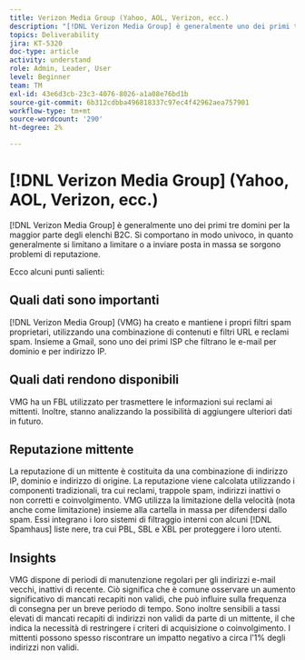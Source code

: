 ```yaml
---
title: Verizon Media Group (Yahoo, AOL, Verizon, ecc.)
description: "[!DNL Verizon Media Group] è generalmente uno dei primi tre domini per la maggior parte degli elenchi B2C. Si comportano in modo univoco, in quanto generalmente si limitano a limitare o a inviare posta in massa se sorgono problemi di reputazione."
topics: Deliverability
jira: KT-5320
doc-type: article
activity: understand
role: Admin, Leader, User
level: Beginner
team: TM
exl-id: 43e6d3cb-23c3-4076-8026-a1a08e76bd1b
source-git-commit: 6b312cdbba496818337c97ec4f42962aea757901
workflow-type: tm+mt
source-wordcount: '290'
ht-degree: 2%

---
```


# [!DNL Verizon Media Group] (Yahoo, AOL, Verizon, ecc.)

[!DNL Verizon Media Group] è generalmente uno dei primi tre domini per la maggior parte degli elenchi B2C. Si comportano in modo univoco, in quanto generalmente si limitano a limitare o a inviare posta in massa se sorgono problemi di reputazione.

Ecco alcuni punti salienti:

## Quali dati sono importanti

[!DNL Verizon Media Group] (VMG) ha creato e mantiene i propri filtri spam proprietari, utilizzando una combinazione di contenuti e filtri URL e reclami spam. Insieme a Gmail, sono uno dei primi ISP che filtrano le e-mail per dominio e per indirizzo IP.

## Quali dati rendono disponibili

VMG ha un FBL utilizzato per trasmettere le informazioni sui reclami ai mittenti. Inoltre, stanno analizzando la possibilità di aggiungere ulteriori dati in futuro.

## Reputazione mittente

La reputazione di un mittente è costituita da una combinazione di indirizzo IP, dominio e indirizzo di origine. La reputazione viene calcolata utilizzando i componenti tradizionali, tra cui reclami, trappole spam, indirizzi inattivi o non corretti e coinvolgimento. VMG utilizza la limitazione della velocità (nota anche come limitazione) insieme alla cartella in massa per difendersi dallo spam. Essi integrano i loro sistemi di filtraggio interni con alcuni [!DNL Spamhaus] liste nere, tra cui PBL, SBL e XBL per proteggere i loro utenti.

## Insights

VMG dispone di periodi di manutenzione regolari per gli indirizzi e-mail vecchi, inattivi di recente. Ciò significa che è comune osservare un aumento significativo di mancati recapiti non validi, che può influire sulla frequenza di consegna per un breve periodo di tempo. Sono inoltre sensibili a tassi elevati di mancati recapiti di indirizzi non validi da parte di un mittente, il che indica la necessità di restringere i criteri di acquisizione o coinvolgimento. I mittenti possono spesso riscontrare un impatto negativo a circa l’1% degli indirizzi non validi.
